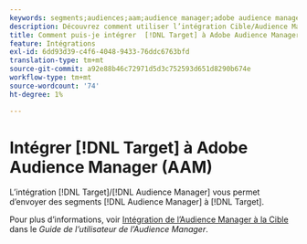 ```yaml
---
keywords: segments;audiences;aam;audience manager;adobe audience manager;integrate;integration
description: Découvrez comment utiliser l’intégration Cible/Audience Manager pour envoyer des segments d’Audience Manager (AAM) à Adobe Target.
title: Comment puis-je intégrer  [!DNL Target] à Adobe Audience Manager (AAM) ?
feature: Intégrations
exl-id: 6dd93d39-c4f6-4048-9433-76ddc6763bfd
translation-type: tm+mt
source-git-commit: a92e88b46c72971d5d3c752593d651d8290b674e
workflow-type: tm+mt
source-wordcount: '74'
ht-degree: 1%

---
```


# Intégrer [!DNL Target] à Adobe Audience Manager (AAM)

L’intégration [!DNL Target]/[!DNL Audience Manager] vous permet d’envoyer des segments [!DNL Audience Manager] à [!DNL Target].

Pour plus d’informations, voir [Intégration de l’Audience Manager à la Cible](https://experienceleague.adobe.com/docs/audience-manager/user-guide/implementation-integration-guides/integration-other-solutions/aam-target-integration.html) dans le *Guide de l’utilisateur de l’Audience Manager*.
